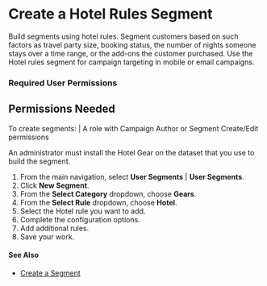 

# Create a Hotel Rules Segment

Build segments using hotel rules. Segment customers based on such factors as
travel party size, booking status, the number of nights someone stays over a
time range, or the add-ons the customer purchased. Use the Hotel rules segment
for campaign targeting in mobile or email campaigns.

### Required User Permissions

Permissions Needed  
---  
To create segments: | A role with Campaign Author or Segment Create/Edit permissions  
  
An administrator must install the Hotel Gear on the dataset that you use to
build the segment.

  1. From the main navigation, select **User Segments** | **User Segments**.
  2. Click **New Segment**.
  3. From the **Select Category** dropdown, choose **Gears**.
  4. From the **Select Rule** dropdown, choose **Hotel**.
  5. Select the Hotel rule you want to add.
  6. Complete the configuration options.
  7. Add additional rules.
  8. Save your work.

#### See Also

  * [Create a Segment](https://help.salesforce.com/s/articleView?id=sf.mc_pers_segment_create.htm&language=en_US&type=5 "A segment is a real-time grouping of users, or accounts, based on criteria you define using a set of segment categories and rules.")

